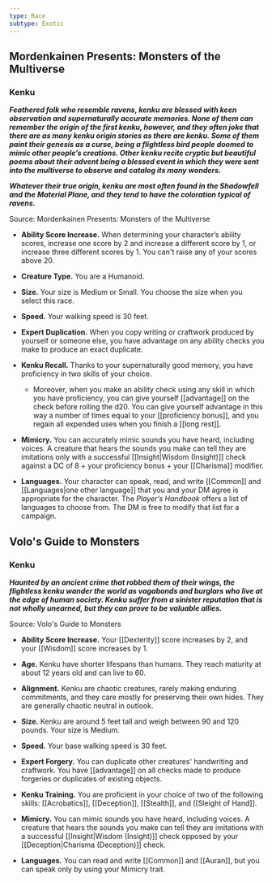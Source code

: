 ```yaml
---
type: Race
subtype: Exotic
---
```

## Mordenkainen Presents: Monsters of the Multiverse

### Kenku 

**_Feathered folk who resemble ravens, kenku are blessed with keen observation and supernaturally accurate memories. None of them can remember the origin of the first kenku, however, and they often joke that there are as many kenku origin stories as there are kenku. Some of them paint their genesis as a curse, being a flightless bird people doomed to mimic other people’s creations. Other kenku recite cryptic but beautiful poems about their advent being a blessed event in which they were sent into the multiverse to observe and catalog its many wonders._**

**_Whatever their true origin, kenku are most often found in the Shadowfell and the Material Plane, and they tend to have the coloration typical of ravens._**

Source: Mordenkainen Presents: Monsters of the Multiverse

- **Ability Score Increase.** When determining your character’s ability scores, increase one score by 2 and increase a different score by 1, or increase three different scores by 1. You can't raise any of your scores above 20.

- **Creature Type.** You are a Humanoid.

- **Size.** Your size is Medium or Small. You choose the size when you select this race.

- **Speed.** Your walking speed is 30 feet.

- **Expert Duplication.** When you copy writing or craftwork produced by yourself or someone else, you have advantage on any ability checks you make to produce an exact duplicate.

- **Kenku Recall.** Thanks to your supernaturally good memory, you have proficiency in two skills of your choice.
    - Moreover, when you make an ability check using any skill in which you have proficiency, you can give yourself [[advantage]] on the check before rolling the d20. You can give yourself advantage in this way a number of times equal to your [[proficiency bonus]], and you regain all expended uses when you finish a [[long rest]].

- **Mimicry.** You can accurately mimic sounds you have heard, including voices. A creature that hears the sounds you make can tell they are imitations only with a successful [[Insight|Wisdom (Insight)]] check against a DC of 8 + your proficiency bonus + your [[Charisma]] modifier.

- **Languages.** Your character can speak, read, and write [[Common]] and [[Languages|one other language]] that you and your DM agree is appropriate for the character. The _Player’s Handbook_ offers a list of languages to choose from. The DM is free to modify that list for a campaign.

## Volo's Guide to Monsters

### Kenku 

_**Haunted by an ancient crime that robbed them of their wings, the flightless kenku wander the world as vagabonds and burglars who live at the edge of human society. Kenku suffer from a sinister reputation that is not wholly unearned, but they can prove to be valuable allies.**_

Source: Volo's Guide to Monsters 

- **Ability Score Increase.** Your [[Dexterity]] score increases by 2, and your [[Wisdom]] score increases by 1.

- **Age.** Kenku have shorter lifespans than humans. They reach maturity at about 12 years old and can live to 60.

- **Alignment.** Kenku are chaotic creatures, rarely making enduring commitments, and they care mostly for preserving their own hides. They are generally chaotic neutral in outlook.

- **Size.** Kenku are around 5 feet tall and weigh between 90 and 120 pounds. Your size is Medium.

- **Speed.** Your base walking speed is 30 feet.

- **Expert Forgery.** You can duplicate other creatures' handwriting and craftwork. You have [[advantage]] on all checks made to produce forgeries or duplicates of existing objects.

- **Kenku Training.** You are proficient in your choice of two of the following skills: [[Acrobatics]], [[Deception]], [[Stealth]], and [[Sleight of Hand]].

- **Mimicry.** You can mimic sounds you have heard, including voices. A creature that hears the sounds you make can tell they are imitations with a successful [[Insight|Wisdom (Insight)]] check opposed by your [[Deception|Charisma (Deception)]] check.

- **Languages.** You can read and write [[Common]] and [[Auran]], but you can speak only by using your Mimicry trait.